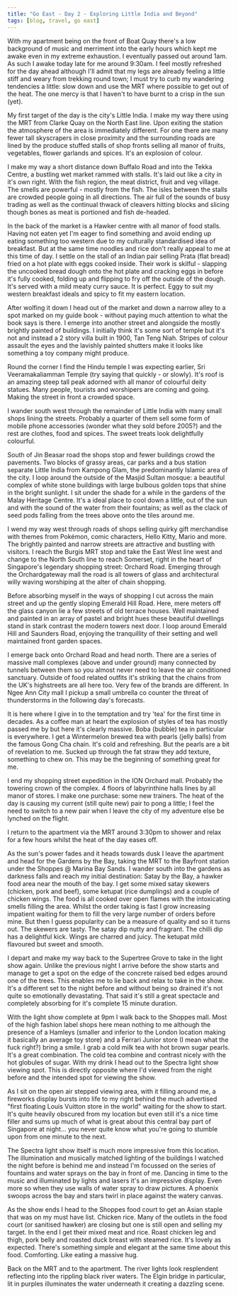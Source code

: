 ```yaml
---
title: "Go East - Day 2 - Exploring Little India and Beyond"
tags: [blog, travel, go east]
---
```


With my apartment being on the front of Boat Quay there's a low background of music and merriment into the early hours which kept me awake even in my extreme exhaustion. I eventually passed out around 1am. As such I awake today late for me around 9:30am. I feel mostly refreshed for the day ahead although I'll admit that my legs are already feeling a little stiff and weary from trekking round town; I must try to curb my wandering tendencies a little: slow down and use the MRT where possible to get out of the heat. The one mercy is that I haven't to have burnt to a crisp in the sun (yet).

My first target of the day is the city's Little India. I make my way there using the MRT from Clarke Quay on the North East line. Upon exiting the station the atmosphere of the  area is immediately different. For one there are many fewer tall skyscrapers in close proximity and the surrounding roads are lined by the produce stuffed stalls of shop fronts selling all manor of fruits, vegetables, flower garlands and spices. It's an explosion of colour.

I make my way a short distance down Buffalo Road and into the Tekka Centre, a bustling wet market rammed with stalls. It's laid out like a city in it's own right. With the fish region, the meat district, fruit and veg village. The smells are powerful - mostly from the fish. The isles between the stalls are crowded people going in all directions. The air full of the sounds of busy trading as well as the continual thwack of cleavers hitting blocks and slicing though bones as meat is portioned and fish de-headed.

In the back of the market is a Hawker centre with all manor of food stalls. Having not eaten yet I'm eager to find something and avoid ending up eating something too western due to my culturally standardised idea of breakfast. But at the same time noodles and rice don't really appeal to me at this time of day. I settle on the stall of an Indian pair selling Prata (flat bread) fried on a hot plate with eggs cooked inside. Their work is skilful - slapping the uncooked bread dough onto the hot plate and cracking eggs in before it's fully cooked, folding up and flipping to fry off the outside of the dough. It's served with a mild meaty curry sauce. It is perfect. Eggy to suit my western breakfast ideals and spicy to fit my eastern location.

After wolfing it down I head out of the market and down a narrow alley to a spot marked on my guide book - without paying much attention to what the book says is there. I emerge into another street and alongside the mostly brightly painted of buildings. I initially think it's some sort of temple but it's not and instead a 2 story villa built in 1900, Tan Teng Niah. Stripes of colour assault the eyes and the lavishly painted shutters make it looks like something a toy company might produce.

Round the corner I find the Hindu temple I was expecting earlier, Sri Veeramakaliamman Temple (try saying that quickly - or slowly). It's roof is an amazing steep tall peak adorned with all manor of colourful deity statues. Many people, tourists and worshipers are coming and going. Making the street in front a crowded space.

I wander south west through the remainder of Little India with many small shops lining the streets. Probably a quarter of them sell some form of mobile phone accessories (wonder what they sold before 2005?) and the rest are clothes, food and spices. The sweet treats look delightfully colourful.

South of Jin Beasar road the shops stop and fewer buildings crowd the pavements. Two blocks of grassy areas, car parks and a bus station separate Little India from Kampong Glam, the predominantly Islamic area of the city. I loop around the outside of the Masjid Sultan mosque: a beautiful complex of white stone buildings with large bulbous golden tops that shine in the bright sunlight. I sit under the shade for a while  in the gardens of the Malay Heritage Centre. It's a ideal place to cool down a little, out of the sun and with the sound of the water from their fountains; as well as the clack of seed pods falling from the trees above onto the tiles around me.

I wend my way west through roads of shops selling quirky gift merchandise with themes from Pokémon, comic characters, Hello Kitty, Mario and more. The brightly painted and narrow streets are attractive and bustling with visitors. I reach the Burgis MRT stop and take the East West line west and change to the North South line to reach Somerset, right in the heart of Singapore's legendary shopping street: Orchard Road. Emerging through the Orchardgateway mall the road is all towers of glass and architectural willy waving worshiping at the alter of chain shopping.

Before absorbing myself in the ways of shopping I cut across the main street and up the gently sloping Emerald Hill Road. Here, mere meters off the glass canyon lie a few streets of old terrace houses. Well maintained and painted in an array of pastel and bright hues these beautiful dwellings stand in stark contrast the modern towers next door. I loop around Emerald Hill and Saunders Road, enjoying the tranquillity of their setting and well maintained front garden spaces.

I emerge back onto Orchard Road and head north. There are a series of massive mall complexes (above and under ground) many connected by tunnels between them so you almost never need to leave the air conditioned sanctuary. Outside of food related outfits it's striking that the chains from the UK's highstreets are all here too. Very few of the brands are different. In Ngee Ann City mall I pickup a small umbrella co counter the threat of thunderstorms in the following day's forecasts.

It is here where I give in to the temptation and try 'tea' for the first time in decades. As a coffee man at heart the explosion of styles of tea has mostly passed me by but here it's clearly massive. Boba (bubble) tea in particular is everywhere. I get a Wintermelon brewed tea with pearls (jelly balls) from the famous Gong Cha chain. It's cold and refreshing. But the pearls are a bit of revelation to me. Sucked up through the fat straw they add texture, something to chew on. This may be the beginning of something great for me.

I end my shopping street expedition in the ION Orchard mall. Probably the towering crown of the complex. 4 floors of labyrinthine halls lines by all manor of stores. I make one purchase: some new trainers. The heat of the day is causing my current (still quite new) pair to pong a little; I feel the need to switch to a new pair when I leave the city of my adventure else be lynched on the flight.

I return to the apartment via the MRT around 3:30pm to shower and relax for a few hours whilst the heat of the day eases off.

As the sun's power fades and it heads towards dusk I leave the apartment and head for the Gardens by the Bay, taking the MRT to the Bayfront station under the Shoppes @ Marina Bay Sands. I wander south into the gardens as darkness falls and reach my initial destination: Satay by the Bay, a hawker food area near the mouth of the bay. I get some mixed satay skewers (chicken, pork and beef), some ketupat (rice dumplings) and a couple of chicken wings. The food is all cooked over open flames with the intoxicating smells filling the area. Whilst the order taking is fast I grow increasing impatient waiting for them to fill the very large number of orders before mine. But then I guess popularity can be a measure of quality and so it turns out. The skewers are tasty. The satay dip nutty and fragrant. The chilli dip has a delightful kick. Wings are charred and juicy. The ketupat mild flavoured but sweet and smooth.

I depart and make my way back to the Supertree Grove to take in the light show again. Unlike the previous night I arrive before the show starts and manage to get a spot on the edge of the concrete raised bed edges around one of the trees. This enables me to lie back and relax to take in the show. It's a different set to the night before and without being so drained it's not quite so emotionally devastating. That said it's still a great spectacle and completely absorbing for it's complete 15 minute duration.

With the light show complete at 9pm I walk back to the Shoppes mall. Most of the high fashion label shops here mean nothing to me although the presence of a Hamleys (smaller and inferior to the London location making it basically an average toy store) and a Ferrari Junior store (I mean what the fuck right?) bring a smile. I grab a cold milk tea with hot brown sugar pearls. It's a great combination. The cold tea combine and contrast nicely with the hot globules of sugar. With my drink I head out to the Spectra light show viewing  spot. This is directly opposite where I'd viewed from the night before and the intended spot for viewing the show.

As I sit on the open air stepped viewing area, with it filling around me, a fireworks display bursts into life to my right behind the much advertised "first floating Louis Vuitton store in the world" waiting for the show to start. It's quite heavily obscured from my location but even still it's a nice time filler and sums up much of what is great about this central bay part of Singapore at night... you never quite know what you're going to stumble upon from one minute to the next.

The Spectra light show itself is much more impressive from this location. The illumination and musically matched lighting of the buildings I watched the night before is behind me and instead I'm focussed on the series of fountains and water sprays on the bay in front of me. Dancing in time to the music and illuminated by lights and lasers it's an impressive display. Even more so when they use walls of water spray to draw pictures. A phoenix swoops across the bay and stars twirl in place against the watery canvas.

As the show ends I head to the Shoppes food court to get an Asian staple that was on my must have list. Chicken rice. Many of the outlets in the food court (or sanitised hawker) are closing but one is still open and selling my target. In the end I get their mixed meat and rice. Roast chicken leg and thigh, pork belly and roasted duck breast with steamed rice. It's lovely as expected. There's something simple and elegant at the same time about this food. Comforting. Like eating a massive hug.

Back on the MRT and to the apartment. The river lights look resplendent reflecting into the rippling black river waters. The Elgin bridge in particular, lit in purples illuminates the water underneath it creating a dazzling scene.
